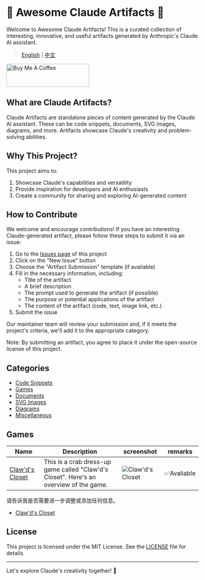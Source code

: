 # 👋 Awesome Claude Artifacts 🌟

Welcome to Awesome Claude Artifacts! This is a curated collection of interesting, innovative, and useful artifacts generated by Anthropic's Claude AI assistant.


> [English](https://github.com/NVO-2021/awesome-claude-artifacts) |  [中文](README-CN.md)

<a href="https://www.buymeacoffee.com/zrank" target="_blank"><img src="https://cdn.buymeacoffee.com/buttons/v2/default-yellow.png" alt="Buy Me A Coffee" style="height: 60px !important;width: 217px !important;" ></a>


## What are Claude Artifacts?

Claude Artifacts are standalone pieces of content generated by the Claude AI assistant. These can be code snippets, documents, SVG images, diagrams, and more. Artifacts showcase Claude's creativity and problem-solving abilities.

## Why This Project?

This project aims to:
1. Showcase Claude's capabilities and versatility
2. Provide inspiration for developers and AI enthusiasts
3. Create a community for sharing and exploring AI-generated content

## How to Contribute

We welcome and encourage contributions! If you have an interesting Claude-generated artifact, please follow these steps to submit it via an issue:

1. Go to the [Issues page](https://github.com/NVO-2021/awesome-claude-artifacts/issues) of this project
2. Click on the "New Issue" button
3. Choose the "Artifact Submission" template (if available)
4. Fill in the necessary information, including:
    - Title of the artifact
    - A brief description
    - The prompt used to generate the artifact (if possible)
    - The purpose or potential applications of the artifact
    - The content of the artifact (code, text, image link, etc.)
5. Submit the issue

Our maintainer team will review your submission and, if it meets the project's criteria, we'll add it to the appropriate category.

Note: By submitting an artifact, you agree to place it under the open-source license of this project.


## Categories

- [Code Snippets](#code-snippets)
- [Games](#games)
- [Documents](#documents)
- [SVG Images](#svg-images)
- [Diagrams](#diagrams)
- [Miscellaneous](#miscellaneous)


## Games


| Name                                                                                  | Description                                                                            | screenshot| remarks    
|---------------------------------------------------------------------------------------|----------------------------------------------------------------------------------------|---------------------------------------------------------------------------------|------------|
| [Claw'd's Closet](https://claude.site/artifacts/c55cf857-d456-4520-8ee2-206697dfa2a3) | This is a crab dress-up game called "Claw'd's Closet". Here's an overview of the game. | ![Claw'd's Closet](https://ice.frostsky.com/2024/07/10/105dc1b00ceb902e0b065d2ced20fce9.png) | ✅Avaliable |

请告诉我是否需要进一步调整或添加任何信息。

- [Claw'd's Closet](https://claude.site/artifacts/c55cf857-d456-4520-8ee2-206697dfa2a3)

## License

This project is licensed under the MIT License. See the [LICENSE](LICENSE) file for details.

---

Let's explore Claude's creativity together! 🚀
